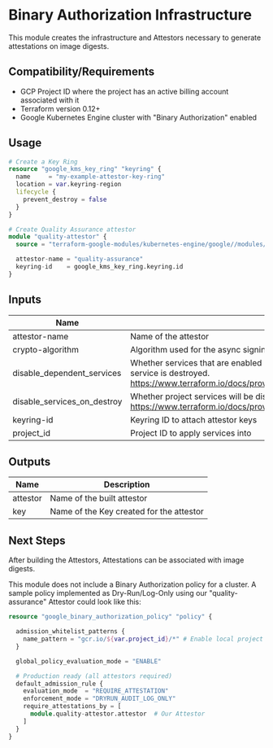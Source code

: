 # Binary Authorization Infrastructure

This module creates the infrastructure and Attestors necessary to generate attestations on image digests.

## Compatibility/Requirements

* GCP Project ID where the project has an active billing account associated with it
* Terraform version 0.12+
* Google Kubernetes Engine cluster with "Binary Authorization" enabled

## Usage

```tf
# Create a Key Ring
resource "google_kms_key_ring" "keyring" {
  name     = "my-example-attestor-key-ring"
  location = var.keyring-region
  lifecycle {
    prevent_destroy = false
  }
}

# Create Quality Assurance attestor
module "quality-attestor" {
  source = "terraform-google-modules/kubernetes-engine/google//modules/binary-authorization"

  attestor-name = "quality-assurance"
  keyring-id    = google_kms_key_ring.keyring.id
}

```
<!-- BEGINNING OF PRE-COMMIT-TERRAFORM DOCS HOOK -->
## Inputs

| Name | Description | Type | Default | Required |
|------|-------------|------|---------|:--------:|
| attestor-name | Name of the attestor | `string` | n/a | yes |
| crypto-algorithm | Algorithm used for the async signing keys | `string` | `"RSA_SIGN_PKCS1_4096_SHA512"` | no |
| disable\_dependent\_services | Whether services that are enabled and which depend on this service should also be disabled when this service is destroyed. https://www.terraform.io/docs/providers/google/r/google_project_service.html#disable_dependent_services | `bool` | `false` | no |
| disable\_services\_on\_destroy | Whether project services will be disabled when the resources are destroyed. https://www.terraform.io/docs/providers/google/r/google_project_service.html#disable_on_destroy | `bool` | `false` | no |
| keyring-id | Keyring ID to attach attestor keys | `string` | n/a | yes |
| project\_id | Project ID to apply services into | `string` | n/a | yes |

## Outputs

| Name | Description |
|------|-------------|
| attestor | Name of the built attestor |
| key | Name of the Key created for the attestor |

<!-- END OF PRE-COMMIT-TERRAFORM DOCS HOOK -->

## Next Steps

After building the Attestors, Attestations can be associated with image digests.

This module does not include a Binary Authorization policy for a cluster.  A sample policy implemented as Dry-Run/Log-Only using our "quality-assurance" Attestor could look like this:

```tf
resource "google_binary_authorization_policy" "policy" {

  admission_whitelist_patterns {
    name_pattern = "gcr.io/${var.project_id}/*" # Enable local project GCR
  }

  global_policy_evaluation_mode = "ENABLE"

  # Production ready (all attestors required)
  default_admission_rule {
    evaluation_mode  = "REQUIRE_ATTESTATION"
    enforcement_mode = "DRYRUN_AUDIT_LOG_ONLY"
    require_attestations_by = [
      module.quality-attestor.attestor  # Our Attestor
    ]
  }
}
```
